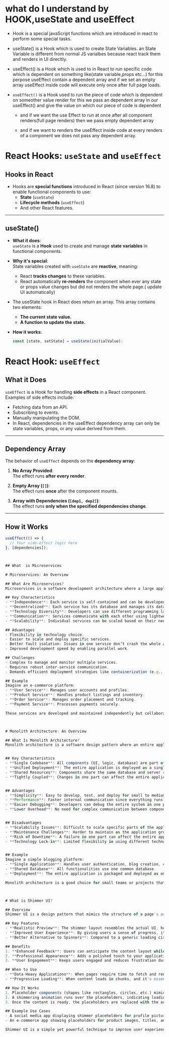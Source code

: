 # what do I understand by HOOK,useState and useEffect

* Hook is a special javaScript functions which are introduced in react to perform some special tasks.

* useState() is a Hook which is used to create State Variables. an State Variable is different from normal JS varialbes because react track them and renders in UI direcltly.

* useEffect() is a Hook which is used to in React to run specific code which is dependent on something like(state variable,props etc...) for this perpose useEffect contain a dependent array and if we set an empty array useEffect inside code will execute only once after full page loads.

* `useEffect()` is a Hook used to run the piece of code which is dependent on someother value render for this we pass an dependent array in our useEffect() and give the value on which our piece of code is dependent 

  * and if we want the use Effect to run at once after all component renders(full page renders) then we pass empty dependent array

  * and if we want to renders the useEffect inside code at every renders of a component we 
  does not pass any dependent array.




# React Hooks: `useState` and `useEffect`

## **Hooks in React**
- Hooks are **special functions** introduced in React (since version 16.8) to enable functional components to use:
  - **State** (`useState`)
  - **Lifecycle methods** (`useEffect`)
  - And other React features.



---

## **useState()**
- **What it does**:  
  `useState` is a **Hook** used to create and manage **state variables** in functional components.

- **Why it's special**:  
  State variables created with `useState` are **reactive**, meaning:
  - React **tracks changes** to these variables.
  - React automatically **re-renders** the component when ever any state or props value changes but did not renders the whole page.( update UI automatically)

- The useState hook in React does return an array. This array contains two elements:
  - **The current state value.**
  - **A function to update the state.**

- **How it works**:  
  ```javascript
  const [state, setState] = useState(initialValue);


# **React Hook: `useEffect`**

## **What it Does**
`useEffect` is a Hook for handling **side effects** in a React component. Examples of side effects include:
- Fetching data from an API.
- Subscribing to events.
- Manually manipulating the DOM.
- In React, dependencies in the useEffect dependency array can only be state variables, props, or any value derived from them. 

---

## **Dependency Array**
The behavior of `useEffect` depends on the **dependency array**:

1. **No Array Provided**:  
   The effect runs **after every render**.

2. **Empty Array (`[]`)**:  
   The effect runs **once** after the component mounts.

3. **Array with Dependencies (`[dep1, dep2]`)**:  
   The effect runs **only when the specified dependencies change**.

---

## **How it Works**
```javascript
useEffect(() => {
  // Your side-effect logic here
}, [dependencies]);



## What  is Microservices

# Microservices: An Overview

## What Are Microservices?
Microservices is a software development architecture where a large application is divided into smaller, independent services, each focusing on a specific functionality. These services work together to form a complete application.

## Key Characteristics
- **Independence**: Each service is self-contained and can be developed, deployed, and scaled independently.
- **Decentralized**: Each service has its database and manages its data.
- **Technology Diversity**: Developers can use different programming languages and tools for each service.
- **Communication**: Services communicate with each other using lightweight protocols, often via REST APIs, gRPC, or messaging queues.
- **Scalability**: Individual services can be scaled based on their needs without affecting the whole application.

## Advantages
- Flexibility in technology choice.
- Easier to scale and deploy specific services.
- Better fault isolation: Issues in one service don’t crash the whole application.
- Improved development speed by enabling parallel work.

## Challenges
- Complex to manage and monitor multiple services.
- Requires robust inter-service communication.
- Demands efficient deployment strategies like containerization (e.g., Docker) and orchestration (e.g., Kubernetes).

## Example
Imagine an e-commerce platform:
- **User Service**: Manages user accounts and profiles.
- **Product Service**: Handles product listings and inventory.
- **Order Service**: Manages order placement and tracking.
- **Payment Service**: Processes payments securely.

These services are developed and maintained independently but collaborate to deliver the complete e-commerce experience.



# Monolith Architecture: An Overview

## What Is Monolith Architecture?
Monolith architecture is a software design pattern where an entire application is built as a single, unified codebase. All the functionalities, such as user interface, business logic, and database access, are bundled together in one application.


## Key Characteristics
- **Single Codebase**: All components (UI, logic, database) are part of the same codebase.
- **Unified Deployment**: The entire application is deployed as a single unit.
- **Shared Resources**: Components share the same database and server resources.
- **Tightly Coupled**: Changes in one part can affect the entire application.


## Advantages
- **Simplicity**: Easy to develop, test, and deploy for small to medium-sized projects.
- **Performance**: Faster internal communication since everything runs within one process.
- **Easier Debugging**: Developers can debug the entire system in one place.
- **Lower Overhead**: No need for complex communication between components.


## Disadvantages
- **Scalability Issues**: Difficult to scale specific parts of the application independently.
- **Maintenance Challenges**: Harder to maintain as the application grows in size and complexity.
- **Risk of Downtime**: A failure in one part can affect the entire application.
- **Technology Lock-in**: Limited flexibility in using different technologies for different functionalities.


## Example
Imagine a simple blogging platform:
- **Single Application**: Handles user authentication, blog creation, comment management, and serving content.
- **Shared Database**: All functionalities use one common database.
- **Deployment**: The entire application is packaged and deployed as one unit.

Monolith architecture is a good choice for small teams or projects that don’t require high scalability or flexibility.



# What is Shimmer UI?

## Overview
Shimmer UI is a design pattern that mimics the structure of a page's actual UI while content is still loading. It provides users with a visual preview of what to expect, making the waiting experience more intuitive and engaging. Instead of displaying a basic loading spinner or progress bar, a Shimmer UI uses animated placeholders to indicate where content will appear.

## Key Features
- **Realistic Preview**: The shimmer layout resembles the actual UI, helping users understand the structure and content areas of the page.
- **Improved User Experience**: By giving users a sense of progress, it reduces perceived wait times and enhances engagement.
- **Better Alternative to Spinners**: Compared to a generic loading circle, a shimmer effect provides more context and makes the loading process feel smoother.

## Benefits
1. **Enhanced Feedback**: Users can anticipate the content layout while waiting for data to load.
2. **Professional Appearance**: Adds a polished touch to your application compared to simple spinners or loaders.
3. **User Engagement**: Keeps users engaged and reduces frustration during long load times (3-5 seconds or more).

## When to Use
- **Data-Heavy Applications**: When pages require time to fetch and render large amounts of data (e.g., social feeds, product listings).
- **Progressive Loading**: When content loads in chunks, and it's essential to give a sense of progress.

## How It Works
1. Placeholder components (shapes like rectangles, circles, etc.) mimic the structure of the actual UI.
2. A shimmering animation runs over the placeholders, indicating loading in progress.
3. Once the content is ready, the placeholders are replaced with the actual data.

## Example Use Cases
- A social media app displaying shimmer placeholders for profile pictures, posts, and comments.
- An e-commerce app showing placeholders for product images, titles, and prices while loading.

Shimmer UI is a simple yet powerful technique to improve user experience during loading times.



